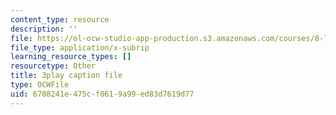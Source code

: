 ```yaml
---
content_type: resource
description: ''
file: https://ol-ocw-studio-app-production.s3.amazonaws.com/courses/8-701-introduction-to-nuclear-and-particle-physics-fall-2020/6708241e475cf0619a99ed83d7619d77_AQkCZmhu0aA.srt
file_type: application/x-subrip
learning_resource_types: []
resourcetype: Other
title: 3play caption file
type: OCWFile
uid: 6708241e-475c-f061-9a99-ed83d7619d77
---
```

